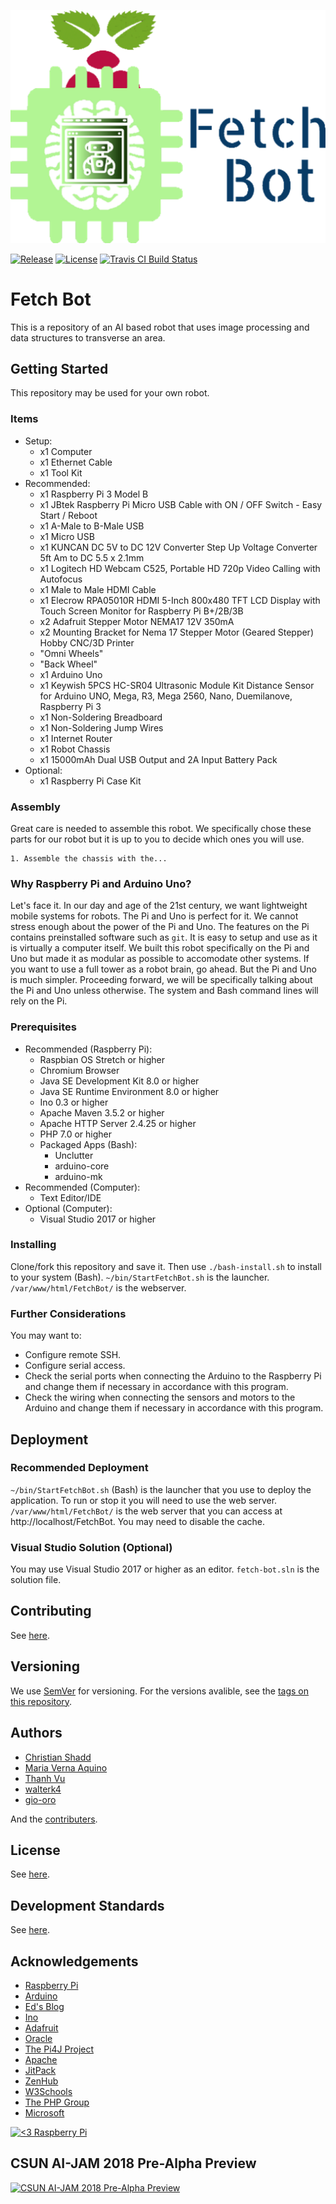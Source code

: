 [![Fetch Bot](docs/FullLogo.png)](https://github.com/cshadd/fetch-bot/)

[![Release](https://img.shields.io/github/release/cshadd/fetch-bot/all.svg)](https://github.com/cshadd/fetch-bot/releases)
[![License](https://img.shields.io/github/license/cshadd/fetch-bot.svg)](LICENSE)
[![Travis CI Build Status](https://www.travis-ci.org/cshadd/fetch-bot.svg?branch=master)](https://www.travis-ci.org/cshadd/fetch-bot)

# Fetch Bot
This is a repository of an AI based robot that uses image processing and data structures to transverse an area.

## Getting Started
This repository may be used for your own robot.

### Items
* Setup:
    - x1 Computer
    - x1 Ethernet Cable
    - x1 Tool Kit
* Recommended:
    - x1 Raspberry Pi 3 Model B
    - x1 JBtek Raspberry Pi Micro USB Cable with ON / OFF Switch - Easy Start / Reboot
    - x1 A-Male to B-Male USB
    - x1 Micro USB
    - x1 KUNCAN DC 5V to DC 12V Converter Step Up Voltage Converter 5ft Am to DC 5.5 x 2.1mm
    - x1 Logitech HD Webcam C525, Portable HD 720p Video Calling with Autofocus
    - x1 Male to Male HDMI Cable
    - x1 Elecrow RPA05010R HDMI 5-Inch 800x480 TFT LCD Display with Touch Screen Monitor for Raspberry Pi B+/2B/3B
    - x2 Adafruit Stepper Motor NEMA17 12V 350mA
    - x2 Mounting Bracket for Nema 17 Stepper Motor (Geared Stepper) Hobby CNC/3D Printer
    - "Omni Wheels"
    - "Back Wheel"
    - x1 Arduino Uno
    - x1 Keywish 5PCS HC-SR04 Ultrasonic Module Kit Distance Sensor for Arduino UNO, Mega, R3, Mega 2560, Nano, Duemilanove, Raspberry Pi 3
    - x1 Non-Soldering Breadboard
    - x1 Non-Soldering Jump Wires
    - x1 Internet Router
    - x1 Robot Chassis
    - x1 15000mAh Dual USB Output and 2A Input Battery Pack
* Optional:
    - x1 Raspberry Pi Case Kit

### Assembly
Great care is needed to assemble this robot.
We specifically chose these parts for our robot but it is up to you to decide which ones you will use.
```
1. Assemble the chassis with the...
```

### Why Raspberry Pi and Arduino Uno?
Let's face it. In our day and age of the 21st century, we want lightweight mobile systems for robots. The Pi and Uno is perfect for it.
We cannot stress enough about the power of the Pi and Uno. The features on the Pi contains preinstalled software such as ``git``.
It is easy to setup and use as it is virtually a computer itself.
We built this robot specifically on the Pi and Uno but made it as modular as possible to accomodate other systems.
If you want to use a full tower as a robot brain, go ahead. But the Pi and Uno is much simpler.
Proceeding forward, we will be specifically talking about the Pi and Uno unless otherwise. The system and Bash command lines will rely on the Pi.

### Prerequisites
* Recommended (Raspberry Pi):
    - Raspbian OS Stretch or higher
    - Chromium Browser
    - Java SE Development Kit 8.0 or higher
    - Java SE Runtime Environment 8.0 or higher
    - Ino 0.3 or higher
    - Apache Maven 3.5.2 or higher
    - Apache HTTP Server 2.4.25 or higher
    - PHP 7.0 or higher
    - Packaged Apps (Bash):
        - Unclutter
        - arduino-core
        - arduino-mk
* Recommended (Computer):
    - Text Editor/IDE
* Optional (Computer):
    - Visual Studio 2017 or higher

### Installing
Clone/fork this repository and save it. Then use ``./bash-install.sh`` to install to your system (Bash).
``~/bin/StartFetchBot.sh`` is the launcher.
``/var/www/html/FetchBot/`` is the webserver.

### Further Considerations
You may want to:
* Configure remote SSH.
* Configure serial access.
* Check the serial ports when connecting the Arduino to the Raspberry Pi and change them if necessary in accordance with this program.
* Check the wiring when connecting the sensors and motors to the Arduino and change them if necessary in accordance with this program.

## Deployment

### Recommended Deployment
``~/bin/StartFetchBot.sh`` (Bash) is the launcher that you use to deploy the application.
To run or stop it you will need to use the web server.
``/var/www/html/FetchBot/`` is the web server that you can access at http://localhost/FetchBot. You may need to disable the cache.

### Visual Studio Solution (Optional)
You may use Visual Studio 2017 or higher as an editor. ``fetch-bot.sln`` is the solution file.

## Contributing
See [here](CONTRIBUTING.md).

## Versioning
We use [SemVer](http://semver.org/) for versioning. For the versions avalible, see the [tags on this repository](https://github.com/cshadd/fetch-bot/tags).

## Authors
* [Christian Shadd](https://github.com/cshadd)
* [Maria Verna Aquino](https://github.com/anrev09)
* [Thanh Vu](https://github.com/Vu-Thanh)
* [walterk4](https://github.com/walterk4)
* [gio-oro](https://github.com/gio-oro)

And the [contributers](https://github.com/cshadd/fetch-bot/graphs/contributors).

## License
See [here](LICENSE).

## Development Standards
See [here](/docs/DevelopmentStandards.pdf).

## Acknowledgements
* [Raspberry Pi](https://www.raspberrypi.org/)
* [Arduino](https://www.arduino.cc/)
* [Ed's Blog](http://pblog.ebaker.me.uk/)
* [Ino](http://inotool.org/)
* [Adafruit](https://www.adafruit.com/)
* [Oracle](https://www.oracle.com/)
* [The Pi4J Project](http://pi4j.com/)
* [Apache](https://www.apache.org/)
* [JitPack](https://www.jitpack.io/)
* [ZenHub](https://www.zenhub.com/)
* [W3Schools](https://www.w3schools.com/)
* [The PHP Group](https://php.net/)
* [Microsoft](https://www.microsoft.com/)

[![<3 Raspberry Pi](https://www.raspberrypi.org/app/uploads/2017/06/Powered-by-Raspberry-Pi-Logo_Outline-Colour-Screen-500x153.png)](https://www.raspberrypi.org/)

## CSUN AI-JAM 2018 Pre-Alpha Preview

[![CSUN AI-JAM 2018 Pre-Alpha Preview](https://img.youtube.com/vi/jIrqqUIsi4s/0.jpg)](https://www.youtube.com/watch?v=jIrqqUIsi4s)
